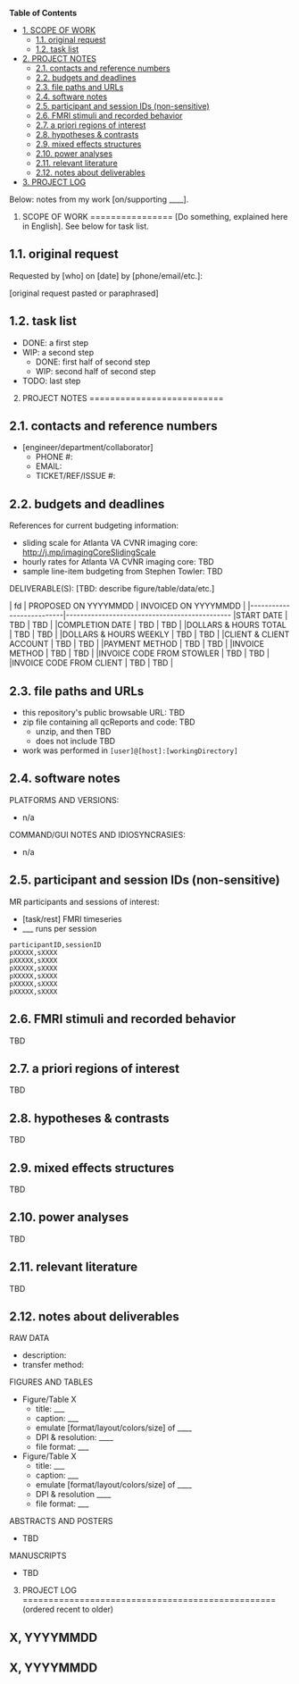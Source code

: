 **Table of Contents**

- [1. SCOPE OF WORK](#user-content-1-scope-of-work)
	- [1.1. original request](#user-content-11-original-request)
	- [1.2. task list](#user-content-12-task-list)
- [2. PROJECT NOTES](#user-content-2-project-notes)
	- [2.1. contacts and reference numbers](#user-content-21-contacts-and-reference-numbers)
	- [2.2. budgets and deadlines](#user-content-22-budgets-and-deadlines)
	- [2.3. file paths and URLs](#user-content-23-file-paths-and-urls)
	- [2.4. software notes](#user-content-24-software-notes)
	- [2.5. participant and session IDs (non-sensitive)](#user-content-25-participant-and-session-ids-non-sensitive)
	- [2.6. FMRI stimuli and recorded behavior](#user-content-26-fmri-stimuli-and-recorded-behavior)
	- [2.7. a priori regions of interest](#user-content-27-a-priori-regions-of-interest)
	- [2.8. hypotheses & contrasts](#user-content-28-hypotheses--contrasts)
	- [2.9. mixed effects structures](#user-content-29-mixed-effects-structures)
	- [2.10. power analyses](#user-content-210-power-analyses)
	- [2.11. relevant literature](#user-content-211-relevant-literature)
	- [2.12. notes about deliverables](#user-content-212-notes-about-deliverables)
- [3. PROJECT LOG](#user-content-3-project-log)


Below: notes from my work [on/supporting ____].


1. SCOPE OF WORK
================
[Do something, explained here in English]. See below for task list.


1.1. original request
---------------------
Requested by [who] on [date] by [phone/email/etc.]:

[original request pasted or paraphrased]


1.2. task list
---------------

- DONE: a first step
- WIP: a second step
  - DONE: first half of second step
  - WIP: second half of second step
- TODO: last step


2. PROJECT NOTES
==========================

2.1. contacts and reference numbers
----------------------------------------------
- [engineer/department/collaborator]
  - PHONE #:
  - EMAIL: 
  - TICKET/REF/ISSUE #:


2.2. budgets and deadlines
---------------------------------------
References for current budgeting information:

- sliding scale for Atlanta VA CVNR imaging core: http://j.mp/imagingCoreSlidingScale
- hourly rates for Atlanta VA CVNR imaging core: TBD
- sample line-item budgeting from Stephen Towler: TBD


DELIVERABLE(S): [TBD: describe figure/table/data/etc.]

| fd                       | PROPOSED ON YYYYMMDD | INVOICED ON YYYYMMDD |
|--------------------------|----------------------------------------------
|START DATE                |  TBD                 |  TBD                 |
|COMPLETION DATE           |  TBD                 |  TBD                 |
|DOLLARS & HOURS TOTAL     |  TBD                 |  TBD                 |
|DOLLARS & HOURS WEEKLY    |  TBD                 |  TBD                 |
|CLIENT & CLIENT ACCOUNT   |  TBD                 |  TBD                 |
|PAYMENT METHOD            |  TBD                 |  TBD                 |
|INVOICE METHOD            |  TBD                 |  TBD                 |
|INVOICE CODE FROM STOWLER |  TBD                 |  TBD                 |
|INVOICE CODE FROM CLIENT  |  TBD                 |  TBD                 |



2.3. file paths and URLs
------------------------
- this repository's public browsable URL: TBD
- zip file containing all qcReports and code: TBD
  - unzip, and then TBD
  - does not include TBD
- work was performed in `[user]@[host]:[workingDirectory]`


2.4. software notes
--------------------------------------------------------------------------
PLATFORMS AND VERSIONS:
  - n/a

COMMAND/GUI NOTES AND IDIOSYNCRASIES:
  - n/a


2.5. participant and session IDs (non-sensitive)
-------------------------------------------------
MR participants and sessions of interest:

- [task/rest] FMRI timeseries 
- ___ runs per session
```
participantID,sessionID
pXXXXX,sXXXX
pXXXXX,sXXXX
pXXXXX,sXXXX
pXXXXX,sXXXX
pXXXXX,sXXXX
pXXXXX,sXXXX
```


2.6. FMRI stimuli and recorded behavior
---------------------------------------
TBD


2.7. a priori regions of interest
---------------------------------
TBD


2.8. hypotheses & contrasts
---------------------------
TBD


2.9. mixed effects structures
-----------------------------
TBD


2.10. power analyses
--------------------
TBD


2.11. relevant literature
---------------------------
TBD


2.12. notes about deliverables
-------------------------------
RAW DATA
- description:
- transfer method: 

FIGURES AND TABLES

- Figure/Table X
  - title: ___
  - caption: ___
  - emulate [format/layout/colors/size] of ____
  - DPI & resolution: ____
  - file format: ___
- Figure/Table X
  - title: ___
  - caption: ___
  - emulate [format/layout/colors/size] of ____
  - DPI & resolution ____
  - file format: ___

ABSTRACTS AND POSTERS
- TBD

MANUSCRIPTS
- TBD



3. PROJECT LOG
=================================================
(ordered recent to older)

X, YYYYMMDD
---------------


X, YYYYMMDD
---------------

